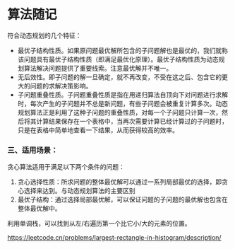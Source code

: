 # 算法随记



符合动态规划的几个特征：

- 最优子结构性质。如果原问题最优解所包含的子问题解也是最优的，我们就称该问题具有最优子结构性质（即满足最优化原理）。最优子结构性质为动态规划算法解决问题提供了重要线索。注意最优解并不唯一。
- 无后效性。即子问题的解一旦确定，就不再改变，不受在这之后、包含它的更大的问题的求解决策影响。
- 子问题重叠性质。子问题重叠性质是指在用递归算法自顶向下对问题进行求解时，每次产生的子问题并不总是新问题，有些子问题会被重复计算多次。动态规划算法正是利用了这种子问题的重叠性质，对每一个子问题只计算一次，然后将其计算结果保存在一个表格中，当再次需要计算已经计算过的子问题时，只是在表格中简单地查看一下结果，从而获得较高的效率。



### 三、适用场景：

贪心算法适用于满足以下两个条件的问题：

1. 贪心选择性质：所求问题的整体最优解可以通过一系列局部最优的选择，即贪心选择来达到。与动态规划算法的主要区别
2. 最优子结构：通过选择局部最优解，可以保证问题的子问题的最优解也包含在整体最优解中。









利用单调栈，可以找到从左/右遍历第一个比它小/大的元素的位置。

https://leetcode.cn/problems/largest-rectangle-in-histogram/description/